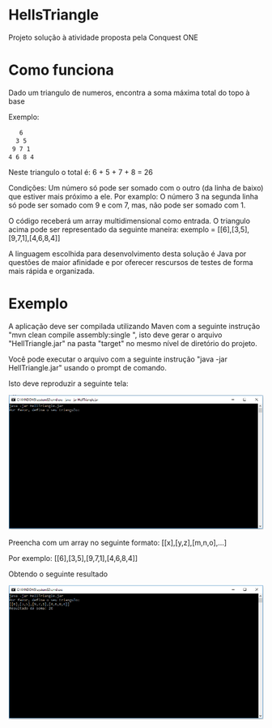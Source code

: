 # HellsTriangle
Projeto solução à atividade proposta pela Conquest ONE

# Como funciona
Dado um triangulo de numeros, encontra a soma máxima total do topo à base

Exemplo:
```
   6   
  3 5  
 9 7 1 
4 6 8 4
```
Neste triangulo o total é: 6 + 5 + 7 + 8 = 26

Condições:
Um número só pode ser somado com o outro (da linha de baixo) que estiver mais próximo a ele.
Por examplo: O número 3 na segunda linha só pode ser somado com 9 e com 7, mas, não pode ser somado com 1.

O código receberá um array multidimensional como entrada.
O triangulo acima pode ser representado da seguinte maneira:
exemplo = [[6],[3,5],[9,7,1],[4,6,8,4]]

A linguagem escolhida para desenvolvimento desta solução é Java por questões de maior afinidade e por oferecer rescursos de testes de forma mais rápida e organizada.

# Exemplo
A aplicação deve ser compilada utilizando Maven com a seguinte instrução "mvn clean compile assembly:single ", isto deve gerar o arquivo "HellTriangle.jar" na pasta "target" no mesmo nível de diretório do projeto.

Você pode executar o arquivo com a seguinte instrução "java -jar HellTriangle.jar" usando o prompt de comando.

Isto deve reproduzir a seguinte tela:

![Import](teste1.PNG)

Preencha com um array no seguinte formato: [[x],[y,z],[m,n,o],...]

Por exemplo: [[6],[3,5],[9,7,1],[4,6,8,4]]

Obtendo o seguinte resultado

![Import](teste2.PNG)